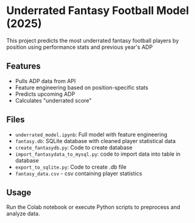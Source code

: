 # Underrated Fantasy Football Model (2025)

This project predicts the most underrated fantasy football players by position using performance stats and previous year's ADP

## Features
- Pulls ADP data from API
- Feature engineering based on position-specific stats
- Predicts upcoming ADP
- Calculates "underrated score"

## Files
- `underrated_model.ipynb`: Full model with feature engineering
- `fantasy.db`: SQLite database with cleaned player statistical data
- `create_fantasydb.py`: Code to create database
- `import_fantasydata_to_mysql.py`: code to import data into table in database
- `export_to_sqlite.py`: Code to create .db file
- `fantasy_data.csv` - csv containing player statistics

## Usage
Run the Colab notebook or execute Python scripts to preprocess and analyze data.

